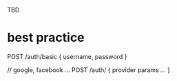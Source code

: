 TBD

# best practice

POST /auth/basic
{
  username,
  password
}

// google, facebook ...
POST /auth/<provider>
{
  provider params ...
}


